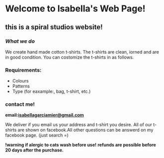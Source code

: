 # Welcome to Isabella's Web Page!



## this is a spiral studios website!

### _What we do_
We create hand made cotton t-shirts. The t-shirts 
are clean, iorned and are in good condition. You can
costomize the t-shirts in as follows.

### Requirements:
- Colours
- Patterns
- Type (for eaxample:, bag, t-shirt, etc.)

### contact me!
**email:isabellagarciamier@gmail.com**

We deliver if you email us your address and t-shirt you desire.
All of our t-shirts are shown on facebook.All other questions can be answerd
on my facebook page.
(just search =)

**!warning if alergic to cats wash before use!**
**refunds are possible before 20 days after the purchase.**

